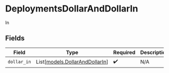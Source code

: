 # DeploymentsDollarAndDollarIn

In


## Fields

| Field                                                            | Type                                                             | Required                                                         | Description                                                      |
| ---------------------------------------------------------------- | ---------------------------------------------------------------- | ---------------------------------------------------------------- | ---------------------------------------------------------------- |
| `dollar_in`                                                      | List[[models.DollarAndDollarIn](../models/dollaranddollarin.md)] | :heavy_check_mark:                                               | N/A                                                              |